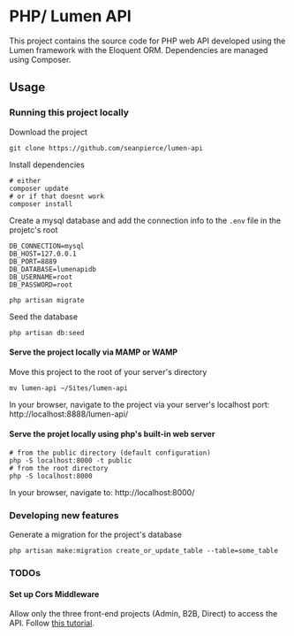 # PHP/ Lumen API

This project contains the source code for  PHP web API developed using the Lumen framework with the Eloquent ORM. Dependencies are managed using Composer.

## Usage

### Running this project locally

Download the project

```shell
git clone https://github.com/seanpierce/lumen-api
```

Install dependencies

```shell
# either
composer update
# or if that doesnt work
composer install
```

Create a mysql database and add the connection info to the `.env` file in the projetc's root

```env
DB_CONNECTION=mysql
DB_HOST=127.0.0.1
DB_PORT=8889
DB_DATABASE=lumenapidb
DB_USERNAME=root
DB_PASSWORD=root
```

```shell
php artisan migrate
```

Seed the database

```shell
php artisan db:seed
```

#### Serve the project locally via MAMP or WAMP

Move this project to the root of your server's directory

```shell
mv lumen-api ~/Sites/lumen-api
```

In your browser, navigate to the project via your server's localhost port: http://localhost:8888/lumen-api/

#### Serve the projet locally using php's built-in web server

```shell
# from the public directory (default configuration)
php -S localhost:8000 -t public
# from the root directory
php -S localhost:8000
```

In your browser, navigate to: http://localhost:8000/

### Developing new features

Generate a migration for the project's database

```shell
php artisan make:migration create_or_update_table --table=some_table
```

### TODOs

#### Set up Cors Middleware

Allow only the three front-end projects (Admin, B2B, Direct) to access the API. Follow [this tutorial](https://www.codementor.io/chiemelachinedum/steps-to-enable-cors-on-a-lumen-api-backend-e5a0s1ecx).